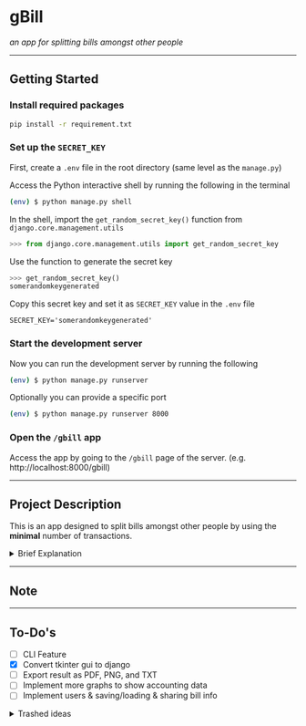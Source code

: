 # gBill

*an app for splitting bills amongst other people*

---

## Getting Started

### Install required packages

```bash
pip install -r requirement.txt
```

### Set up the `SECRET_KEY`

First, create a `.env` file in the root directory (same level as the `manage.py`)

Access the Python interactive shell by running the following in the terminal

```bash
(env) $ python manage.py shell
```

In the shell, import the `get_random_secret_key()` function from `django.core.management.utils`

```python
>>> from django.core.management.utils import get_random_secret_key
```

Use the function to generate the secret key

```python
>>> get_random_secret_key()
somerandomkeygenerated
```

Copy this secret key and set it as `SECRET_KEY` value in the `.env` file

```env
SECRET_KEY='somerandomkeygenerated'
```

### Start the development server

Now you can run the development server by running the following

```bash
(env) $ python manage.py runserver
```

Optionally you can provide a specific port

```bash
(env) $ python manage.py runserver 8000
```

### Open the `/gbill` app

Access the app by going to the `/gbill` page of the server. (e.g. http://localhost:8000/gbill)

---

## Project Description

This is an app designed to split bills amongst other people by using the **minimal** number of transactions. 

<details>
<summary>Brief Explanation</summary>
When we have multiple people who paid for multiple different transactions, it gets difficult to calculate who owes how much to whom. Simple way to calculate is to sum up everything person A owes to person B. But this creates multiple extraneous transaction. For example, after summing up the debt we have:

**Method 1**
* **`A`** pays **10** to **`B`**
* **`B`** pays **40** to **`C`**
* **`C`** pays **20** to **`A`** 

```mermaid
flowchart LR
n1([A]) --> |pays 10| n2([B])
n2([B]) --> |pays 40| n3([C])
n3([C]) --> |pays 20| n1([A]) 
```

This required 3 transactions to settle the debts. Now instead, we can have `B` pays for `A` by not accepting the payment from `A`:

**Method 2**
* **`B`** pays **10** to **`A`**
* **`B`** pays **20** to **`C`**

```mermaid
flowchart LR
n2([B]) --> |pays 10| n1([A])
n2([B]) --> |pays 20| n3([C])
```

This new method required 2 transactions to settle the debts. And to double check, we can check how much money each person have in the end for each method:

| **Method 1**                      | **Method 2**                        |
|-----------------------------------|-------------------------------------|
| **`A`** has (-10) + (20) = **10** | **`A`** has **10**                  |
| **`B`** has 10 + (-40) = **-30**  | **`B`** has (-10) + (-20) = **-30** |
| **`C`** has 40 + (-20) = **20**   | **`C`** has **20**                  |

And thus, we conclude there is no discrepancy for method 2 despite at a glance it looks wrong.
</details>

---

## Note

---

## To-Do's
- [ ] CLI Feature
- [x] Convert tkinter gui to django
- [ ] Export result as PDF, PNG, and TXT
- [ ] Implement more graphs to show accounting data
- [ ] Implement users & saving/loading & sharing bill info

<details>
<Summary>Trashed ideas</summary>

    - Implement Docker
    - Convert to Flask (instead of Django)


</details>
